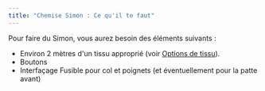 ```yaml
---
title: "Chemise Simon : Ce qu'il te faut"
---
```


Pour faire du Simon, vous aurez besoin des éléments suivants :

- Environ 2 mètres d'un tissu approprié (voir [Options de tissu](/docs/designs/simon/fabric/)).
- Boutons
- Interfaçage Fusible pour col et poignets (et éventuellement pour la patte avant)
